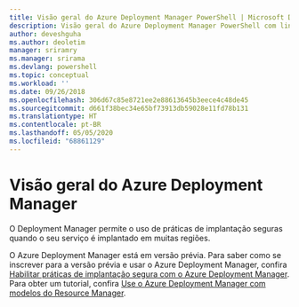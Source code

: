 ```yaml
---
title: Visão geral do Azure Deployment Manager PowerShell | Microsoft Docs
description: Visão geral do Azure Deployment Manager PowerShell com links para instalação e configuração.
author: deveshguha
ms.author: deoletim
manager: sriramry
ms.manager: srirama
ms.devlang: powershell
ms.topic: conceptual
ms.workload: ''
ms.date: 09/26/2018
ms.openlocfilehash: 306d67c85e8721ee2e88613645b3eece4c48de45
ms.sourcegitcommit: d661f38bec34e65bf73913db59028e11fd78b131
ms.translationtype: HT
ms.contentlocale: pt-BR
ms.lasthandoff: 05/05/2020
ms.locfileid: "68861129"
---
```

# <a name="overview-of-azure-deployment-manager"></a>Visão geral do Azure Deployment Manager

O Deployment Manager permite o uso de práticas de implantação seguras quando o seu serviço é implantado em muitas regiões.

O Azure Deployment Manager está em versão prévia. Para saber como se inscrever para a versão prévia e usar o Azure Deployment Manager, confira [Habilitar práticas de implantação segura com o Azure Deployment Manager](https://docs.microsoft.com/azure/azure-resource-manager/deployment-manager-overview). Para obter um tutorial, confira [Use o Azure Deployment Manager com modelos do Resource Manager](https://docs.microsoft.com/azure/azure-resource-manager/deployment-manager-tutorial).